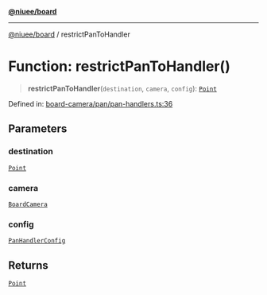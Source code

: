 [**@niuee/board**](../README.md)

***

[@niuee/board](../globals.md) / restrictPanToHandler

# Function: restrictPanToHandler()

> **restrictPanToHandler**(`destination`, `camera`, `config`): [`Point`](../type-aliases/Point.md)

Defined in: [board-camera/pan/pan-handlers.ts:36](https://github.com/niuee/board/blob/e6c1edcccf6525a0cc9088782c7c4653e837f533/src/board-camera/pan/pan-handlers.ts#L36)

## Parameters

### destination

[`Point`](../type-aliases/Point.md)

### camera

[`BoardCamera`](../interfaces/BoardCamera.md)

### config

[`PanHandlerConfig`](../type-aliases/PanHandlerConfig.md)

## Returns

[`Point`](../type-aliases/Point.md)
